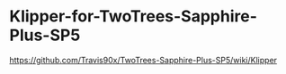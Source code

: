 # Klipper-for-TwoTrees-Sapphire-Plus-SP5

https://github.com/Travis90x/TwoTrees-Sapphire-Plus-SP5/wiki/Klipper
